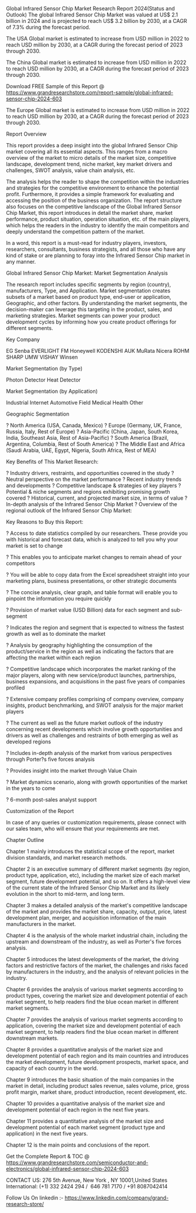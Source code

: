 Global Infrared Sensor Chip Market Research Report 2024(Status and Outlook)
The global Infrared Sensor Chip Market was valued at US$ 2.1 billion in 2024 and is projected to reach US$ 3.2 billion by 2030, at a CAGR of 7.3% during the forecast period.

The USA Global market is estimated to increase from USD million in 2022 to reach USD million by 2030, at a CAGR during the forecast period of 2023 through 2030.

The China Global market is estimated to increase from USD million in 2022 to reach USD million by 2030, at a CAGR during the forecast period of 2023 through 2030.

Download FREE Sample of this Report @ https://www.grandresearchstore.com/report-sample/global-infrared-sensor-chip-2024-603

The Europe Global market is estimated to increase from USD million in 2022 to reach USD million by 2030, at a CAGR during the forecast period of 2023 through 2030.

Report Overview

This report provides a deep insight into the global Infrared Sensor Chip market covering all its essential aspects. This ranges from a macro overview of the market to micro details of the market size, competitive landscape, development trend, niche market, key market drivers and challenges, SWOT analysis, value chain analysis, etc.

The analysis helps the reader to shape the competition within the industries and strategies for the competitive environment to enhance the potential profit. Furthermore, it provides a simple framework for evaluating and accessing the position of the business organization. The report structure also focuses on the competitive landscape of the Global Infrared Sensor Chip Market, this report introduces in detail the market share, market performance, product situation, operation situation, etc. of the main players, which helps the readers in the industry to identify the main competitors and deeply understand the competition pattern of the market.

In a word, this report is a must-read for industry players, investors, researchers, consultants, business strategists, and all those who have any kind of stake or are planning to foray into the Infrared Sensor Chip market in any manner.

Global Infrared Sensor Chip Market: Market Segmentation Analysis

The research report includes specific segments by region (country), manufacturers, Type, and Application. Market segmentation creates subsets of a market based on product type, end-user or application, Geographic, and other factors. By understanding the market segments, the decision-maker can leverage this targeting in the product, sales, and marketing strategies. Market segments can power your product development cycles by informing how you create product offerings for different segments.

Key Company

EG
Senba
EVERLIGHT
FM
Honeywell
KODENSHI AUK
MuRata
Nicera
ROHM
SHARP
UMW
VISHAY
Winsen

Market Segmentation (by Type)

Photon Detector
Heat Detector

Market Segmentation (by Application)

Industrial Internet
Automotive Field
Medical Health
Other

Geographic Segmentation

? North America (USA, Canada, Mexico)
? Europe (Germany, UK, France, Russia, Italy, Rest of Europe)
? Asia-Pacific (China, Japan, South Korea, India, Southeast Asia, Rest of Asia-Pacific)
? South America (Brazil, Argentina, Columbia, Rest of South America)
? The Middle East and Africa (Saudi Arabia, UAE, Egypt, Nigeria, South Africa, Rest of MEA)

Key Benefits of This Market Research:

? Industry drivers, restraints, and opportunities covered in the study
? Neutral perspective on the market performance
? Recent industry trends and developments
? Competitive landscape & strategies of key players
? Potential & niche segments and regions exhibiting promising growth covered
? Historical, current, and projected market size, in terms of value
? In-depth analysis of the Infrared Sensor Chip Market
? Overview of the regional outlook of the Infrared Sensor Chip Market:

Key Reasons to Buy this Report:

? Access to date statistics compiled by our researchers. These provide you with historical and forecast data, which is analyzed to tell you why your market is set to change

? This enables you to anticipate market changes to remain ahead of your competitors

? You will be able to copy data from the Excel spreadsheet straight into your marketing plans, business presentations, or other strategic documents

? The concise analysis, clear graph, and table format will enable you to pinpoint the information you require quickly

? Provision of market value (USD Billion) data for each segment and sub-segment

? Indicates the region and segment that is expected to witness the fastest growth as well as to dominate the market

? Analysis by geography highlighting the consumption of the product/service in the region as well as indicating the factors that are affecting the market within each region

? Competitive landscape which incorporates the market ranking of the major players, along with new service/product launches, partnerships, business expansions, and acquisitions in the past five years of companies profiled

? Extensive company profiles comprising of company overview, company insights, product benchmarking, and SWOT analysis for the major market players

? The current as well as the future market outlook of the industry concerning recent developments which involve growth opportunities and drivers as well as challenges and restraints of both emerging as well as developed regions

? Includes in-depth analysis of the market from various perspectives through Porter?s five forces analysis

? Provides insight into the market through Value Chain

? Market dynamics scenario, along with growth opportunities of the market in the years to come

? 6-month post-sales analyst support

Customization of the Report

In case of any queries or customization requirements, please connect with our sales team, who will ensure that your requirements are met.

Chapter Outline

Chapter 1 mainly introduces the statistical scope of the report, market division standards, and market research methods.

Chapter 2 is an executive summary of different market segments (by region, product type, application, etc), including the market size of each market segment, future development potential, and so on. It offers a high-level view of the current state of the Infrared Sensor Chip Market and its likely evolution in the short to mid-term, and long term.

Chapter 3 makes a detailed analysis of the market's competitive landscape of the market and provides the market share, capacity, output, price, latest development plan, merger, and acquisition information of the main manufacturers in the market.

Chapter 4 is the analysis of the whole market industrial chain, including the upstream and downstream of the industry, as well as Porter's five forces analysis.

Chapter 5 introduces the latest developments of the market, the driving factors and restrictive factors of the market, the challenges and risks faced by manufacturers in the industry, and the analysis of relevant policies in the industry.

Chapter 6 provides the analysis of various market segments according to product types, covering the market size and development potential of each market segment, to help readers find the blue ocean market in different market segments.

Chapter 7 provides the analysis of various market segments according to application, covering the market size and development potential of each market segment, to help readers find the blue ocean market in different downstream markets.

Chapter 8 provides a quantitative analysis of the market size and development potential of each region and its main countries and introduces the market development, future development prospects, market space, and capacity of each country in the world.

Chapter 9 introduces the basic situation of the main companies in the market in detail, including product sales revenue, sales volume, price, gross profit margin, market share, product introduction, recent development, etc.

Chapter 10 provides a quantitative analysis of the market size and development potential of each region in the next five years.

Chapter 11 provides a quantitative analysis of the market size and development potential of each market segment (product type and application) in the next five years.

Chapter 12 is the main points and conclusions of the report.

Get the Complete Report & TOC @ https://www.grandresearchstore.com/semiconductor-and-electronics/global-infrared-sensor-chip-2024-603

CONTACT US:
276 5th Avenue, New York , NY 10001,United States
International: (+1) 332 2424 294 /  646 781 7170 / +91 8087042414

Follow Us On linkedin :- https://www.linkedin.com/company/grand-research-store/
